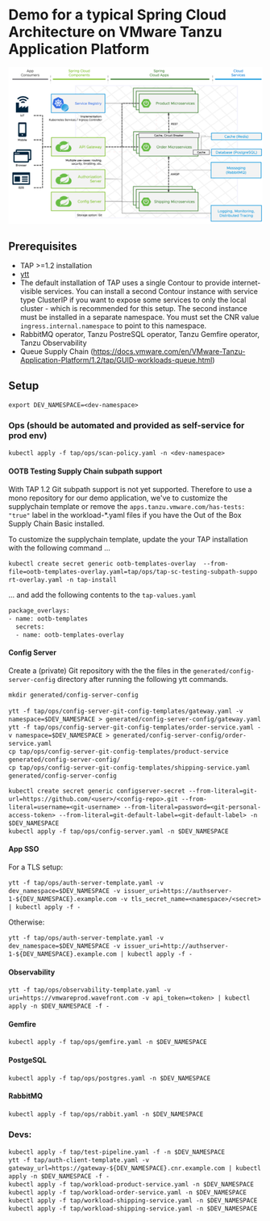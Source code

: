 # Demo for a typical Spring Cloud Architecture on VMware Tanzu Application Platform

![](architecture-diagram.png)

## Prerequisites
- TAP >=1.2 installation
- [ytt](https://carvel.dev/ytt/)
- The default installation of TAP uses a single Contour to provide internet-visible services. You can install a second Contour instance with service type ClusterIP if you want to expose some services to only the local cluster - which is recommended for this setup. The second instance must be installed in a separate namespace. You must set the CNR value `ingress.internal.namespace` to point to this namespace.
- RabbitMQ operator, Tanzu PostreSQL operator, Tanzu Gemfire operator, Tanzu Observability
- Queue Supply Chain (https://docs.vmware.com/en/VMware-Tanzu-Application-Platform/1.2/tap/GUID-workloads-queue.html)


## Setup

```
export DEV_NAMESPACE=<dev-namespace>
```

### Ops (should be automated and provided as self-service for prod env)

```
kubectl apply -f tap/ops/scan-policy.yaml -n <dev-namespace>
```

#### OOTB Testing Supply Chain subpath support
With TAP 1.2 Git subpath support is not yet supported. Therefore to use a mono repository for our demo application, we've to customize the supplychain template or remove the `apps.tanzu.vmware.com/has-tests: "true"` label in the workload-\*.yaml files if you have the Out of the Box Supply Chain Basic installed.

To customize the supplychain template, update the your TAP installation with the following command ...
```
kubectl create secret generic ootb-templates-overlay  --from-file=ootb-templates-overlay.yaml=tap/ops/tap-sc-testing-subpath-suppo
rt-overlay.yaml -n tap-install
```

... and add the following contents to the `tap-values.yaml`
```
package_overlays:
- name: ootb-templates
  secrets:
  - name: ootb-templates-overlay 
```

#### Config Server
Create a (private) Git repository with the the files in the `generated/config-server-config` directory after running the following ytt commands.
```
mkdir generated/config-server-config

ytt -f tap/ops/config-server-git-config-templates/gateway.yaml -v namespace=$DEV_NAMESPACE > generated/config-server-config/gateway.yaml
ytt -f tap/ops/config-server-git-config-templates/order-service.yaml -v namespace=$DEV_NAMESPACE > generated/config-server-config/order-service.yaml
cp tap/ops/config-server-git-config-templates/product-service generated/config-server-config/
cp tap/ops/config-server-git-config-templates/shipping-service.yaml  generated/config-server-config
```

```
kubectl create secret generic configserver-secret --from-literal=git-url=https://github.com/<user>/<config-repo>.git --from-literal=username=<git-username> --from-literal=password=<git-personal-access-token> --from-literal=git-default-label=<git-default-label> -n $DEV_NAMESPACE
kubectl apply -f tap/ops/config-server.yaml -n $DEV_NAMESPACE
```

#### App SSO
For a TLS setup:
```
ytt -f tap/ops/auth-server-template.yaml -v dev_namespace=$DEV_NAMESPACE -v issuer_uri=https://authserver-1-${DEV_NAMESPACE}.example.com -v tls_secret_name=<namespace>/<secret> | kubectl apply -f -
```

Otherwise:
```
ytt -f tap/ops/auth-server-template.yaml -v dev_namespace=$DEV_NAMESPACE -v issuer_uri=http://authserver-1-${DEV_NAMESPACE}.example.com | kubectl apply -f -
```

#### Observability
```
ytt -f tap/ops/observability-template.yaml -v uri=https://vmwareprod.wavefront.com -v api_token=<token> | kubectl apply -n $DEV_NAMESPACE -f -
```

#### Gemfire
```
kubectl apply -f tap/ops/gemfire.yaml -n $DEV_NAMESPACE
```

#### PostgeSQL
```
kubectl apply -f tap/ops/postgres.yaml -n $DEV_NAMESPACE
```

#### RabbitMQ
```
kubectl apply -f tap/ops/rabbit.yaml -n $DEV_NAMESPACE
```

### Devs:
```
kubectl apply -f tap/test-pipeline.yaml -f -n $DEV_NAMESPACE
ytt -f tap/auth-client-template.yaml -v gateway_url=https://gateway-${DEV_NAMESPACE}.cnr.example.com | kubectl apply -n $DEV_NAMESPACE -f -
kubectl apply -f tap/workload-product-service.yaml -n $DEV_NAMESPACE
kubectl apply -f tap/workload-order-service.yaml -n $DEV_NAMESPACE
kubectl apply -f tap/workload-shipping-service.yaml -n $DEV_NAMESPACE
kubectl apply -f tap/workload-shipping-service.yaml -n $DEV_NAMESPACE
```